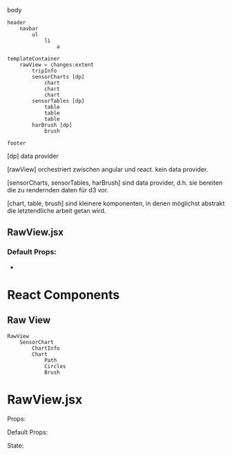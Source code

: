 

   body

   	header
   		navbar
   			ul
   				li
   					a

   	templateContainer
   		rawView ← changes:extent
   			tripInfo
   			sensorCharts [dp]
   				chart
   				chart
   				chart
   			sensorTables [dp]
   				table
   				table
   				table
   			harBrush [dp]
   				brush

   	footer



[dp] data provider

[rawView] orchestriert zwischen angular und react. kein data provider.

[sensorCharts, sensorTables, harBrush] sind data provider, d.h. sie bereiten die zu rendernden daten für d3 vor.

[chart, table, brush] sind kleinere komponenten, in denen möglichst abstrakt die letztendliche arbeit getan wird.
















RawView.jsx
-----------

### Default Props:

- 






























React Components
================

Raw View
--------

```
RawView
	SensorChart
		ChartInfo
		Chart
			Path
			Circles
			Brush
```

# RawView.jsx

Props:

Default Props:

State: